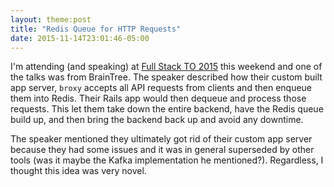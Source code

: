 ```yaml
---
layout: theme:post
title: "Redis Queue for HTTP Requests"
date: 2015-11-14T23:01:46-05:00
---
```


I'm attending (and speaking) at [Full Stack TO 2015] this weekend and one of
the talks was from BrainTree. The speaker described how their custom built app
server, `broxy` accepts all API requests from clients and then enqueue them
into Redis. Their Rails app would then dequeue and process those requests.
This let them take down the entire backend, have the Redis queue build up, and
then bring the backend back up and avoid any downtime.

The speaker mentioned they ultimately got rid of their custom app server because
they had some issues and it was in general superseded by other tools (was it
maybe the Kafka implementation he mentioned?). Regardless, I thought this idea
was very novel.

[Full Stack TO 2015]: https://fsto.com
